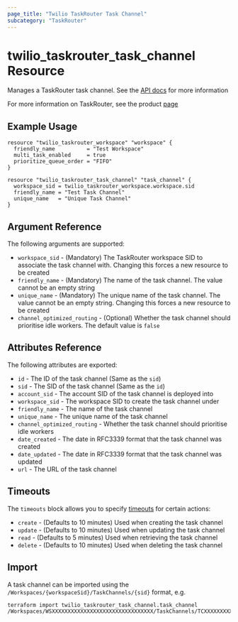 ```yaml
---
page_title: "Twilio TaskRouter Task Channel"
subcategory: "TaskRouter"
---
```


# twilio_taskrouter_task_channel Resource

Manages a TaskRouter task channel. See the [API docs](https://www.twilio.com/docs/taskrouter/api/task-channel) for more information

For more information on TaskRouter, see the product [page](https://www.twilio.com/taskrouter)

## Example Usage

```hcl
resource "twilio_taskrouter_workspace" "workspace" {
  friendly_name          = "Test Workspace"
  multi_task_enabled     = true
  prioritize_queue_order = "FIFO"
}

resource "twilio_taskrouter_task_channel" "task_channel" {
  workspace_sid = twilio_taskrouter_workspace.workspace.sid
  friendly_name = "Test Task Channel"
  unique_name   = "Unique Task Channel"
}
```

## Argument Reference

The following arguments are supported:

- `workspace_sid` - (Mandatory) The TaskRouter workspace SID to associate the task channel with. Changing this forces a new resource to be created
- `friendly_name` - (Mandatory) The name of the task channel. The value cannot be an empty string
- `unique_name` - (Mandatory) The unique name of the task channel. The value cannot be an empty string. Changing this forces a new resource to be created
- `channel_optimized_routing` - (Optional) Whether the task channel should prioritise idle workers. The default value is `false`

## Attributes Reference

The following attributes are exported:

- `id` - The ID of the task channel (Same as the `sid`)
- `sid` - The SID of the task channel (Same as the `id`)
- `account_sid` - The account SID of the task channel is deployed into
- `workspace_sid` - The workspace SID to create the task channel under
- `friendly_name` - The name of the task channel
- `unique_name` - The unique name of the task channel
- `channel_optimized_routing` - Whether the task channel should prioritise idle workers
- `date_created` - The date in RFC3339 format that the task channel was created
- `date_updated` - The date in RFC3339 format that the task channel was updated
- `url` - The URL of the task channel

## Timeouts

The `timeouts` block allows you to specify [timeouts](https://www.terraform.io/docs/configuration/resources.html#timeouts) for certain actions:

- `create` - (Defaults to 10 minutes) Used when creating the task channel
- `update` - (Defaults to 10 minutes) Used when updating the task channel
- `read` - (Defaults to 5 minutes) Used when retrieving the task channel
- `delete` - (Defaults to 10 minutes) Used when deleting the task channel

## Import

A task channel can be imported using the `/Workspaces/{workspaceSid}/TaskChannels/{sid}` format, e.g.

```shell
terraform import twilio_taskrouter_task_channel.task_channel /Workspaces/WSXXXXXXXXXXXXXXXXXXXXXXXXXXXXXXXX/TaskChannels/TCXXXXXXXXXXXXXXXXXXXXXXXXXXXXXXXX
```
